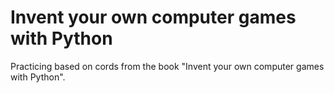 # Invent your own computer games with Python
Practicing based on cords from the book "Invent your own computer games with Python".